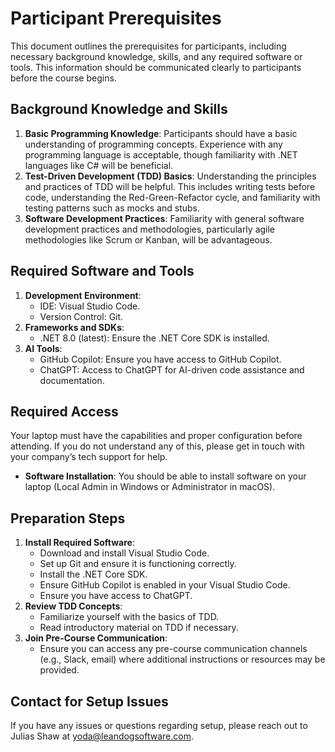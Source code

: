 # Participant Prerequisites

This document outlines the prerequisites for participants, including necessary background knowledge, skills, and any required software or tools. This information should be communicated clearly to participants before the course begins.

## Background Knowledge and Skills

1. **Basic Programming Knowledge**: Participants should have a basic understanding of programming concepts. Experience with any programming language is acceptable, though familiarity with .NET languages like C# will be beneficial.
2. **Test-Driven Development (TDD) Basics**: Understanding the principles and practices of TDD will be helpful. This includes writing tests before code, understanding the Red-Green-Refactor cycle, and familiarity with testing patterns such as mocks and stubs.
3. **Software Development Practices**: Familiarity with general software development practices and methodologies, particularly agile methodologies like Scrum or Kanban, will be advantageous.

## Required Software and Tools

1. **Development Environment**:
   - IDE: Visual Studio Code.
   - Version Control: Git.
2. **Frameworks and SDKs**:
   - .NET 8.0 (latest): Ensure the .NET Core SDK is installed.
3. **AI Tools**:
   - GitHub Copilot: Ensure you have access to GitHub Copilot.
   - ChatGPT: Access to ChatGPT for AI-driven code assistance and documentation.

## Required Access

Your laptop must have the capabilities and proper configuration before attending. If you do not understand any of this, please get in touch with your company’s tech support for help.

- **Software Installation**: You should be able to install software on your laptop (Local Admin in Windows or Administrator in macOS).

## Preparation Steps

1. **Install Required Software**:
   - Download and install Visual Studio Code.
   - Set up Git and ensure it is functioning correctly.
   - Install the .NET Core SDK.
   - Ensure GitHub Copilot is enabled in your Visual Studio Code.
   - Ensure you have access to ChatGPT.
2. **Review TDD Concepts**:
   - Familiarize yourself with the basics of TDD.
   - Read introductory material on TDD if necessary.
3. **Join Pre-Course Communication**:
   - Ensure you can access any pre-course communication channels (e.g., Slack, email) where additional instructions or resources may be provided.

## Contact for Setup Issues

If you have any issues or questions regarding setup, please reach out to Julias Shaw at [yoda@leandogsoftware.com](mailto:yoda@leandogsoftware.com).
